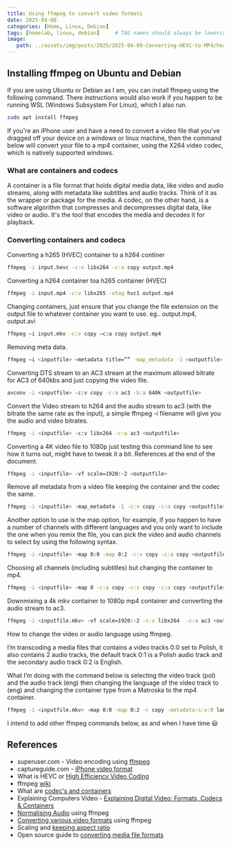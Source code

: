 ```yaml
---
title: Using ffmpeg to convert video formats
date: 2025-04-08
categories: [Home, Linux, Debian]
tags: [homelab, linux, debian]     # TAG names should always be lowercase
image:
   path: ../assets/img/posts/2025/2025-04-09-Converting-HEVC-to-MP4/header.webp
---
```


## Installing ffmpeg on Ubuntu and Debian

If you are using Ubuntu or Debian as I am, you can install ffmpeg using the following command. There instructions would also work if you happen to be running WSL (Windows Subsystem For Linux), which I also run.

```bash
sudo apt install ffmpeg
```

If you're an iPhone user and have a need to convert a video file that you've dragged off your device on a windows or linux machine, then the command below will convert your file to a mp4 container, using the X264 video codec, which is natively supported windows.

### What are containers and codecs

A container is a file format that holds digital media data, like video and audio streams, along with metadata like subtitles and audio tracks. Think of it as the wrapper or package for the media. A codec, on the other hand, is a software algorithm that compresses and decompresses digital data, like video or audio. It's the tool that encodes the media and decodes it for playback.

### Converting containers and codecs

Converting a h265 (HVEC) container to a h264 continer

```bash
ffmpeg -i input.hevc -c:v libx264 -c:a copy output.mp4
```

Converting a h264 container toa h265 container (HVEC)

```bash
ffmpeg -i input.mp4 -c:v libx265 -vtag hvc1 output.mp4
```

Changing containers, just ensure that you change the file extension on the output file to whatever container you want to use. eg.. output.mp4, output.avi

```bash
ffmpeg –i input.mkv -c:v copy –c:a copy output.mp4
```

Removing meta data.

```bash
ffmpeg –i <inputfile> –metadata title=”” -map_metadata -1 <outputfile>
```

Converting DTS stream to an AC3 stream at the maximum allowed bitrate for AC3 of 640kbs and just copying the video file.

```bash
avconv -i <inputfile> -c:v copy -c:a ac3 -b:a 640k <outputfile>
```

Convert the Video stream to h264 and the audio stream to ac3 (with the bitrate the same rate as the input), a simple ffmpeg -i filename will give you the audio and video bitrates.

```bash
ffmpeg -i <inputfile> -c:v libx264 -c:a ac3 <outputfile>
```

Converting a 4K video file to 1080p just testing this command line to see how it turns out, might have to tweak it a bit. References at the end of the document.

```bash
ffmpeg -i <inputfile> -vf scale=1920:-2 <outputfile>
```

Remove all metadata from a video file keeping the container and the codec the same.

```bash
ffmpeg -i <inputfile> -map_metadata -1 -c:v copy -c:a copy <outputfile>
```

Another option to use is the map option, for example, if you happen to have a number of channels with different languages and you only want to include the one when you remix the file, you can pick the video and audio channels to select by using the following syntax.

```bash
ffmpeg -i <inputfile> -map 0:0 -map 0:2 -c:v copy -c:a copy <outputfile>
```

Choosing  all channels (including subtitles) but changing the container to mp4.

```bash
ffmpeg -i <inputfile> -map 0 -c:a copy -c:s copy -c:a copy <outputfile> 
```

Downmixing a 4k mkv container to 1080p mp4 container and converting the audio stream to ac3.

```bash
ffmpeg -i <inputfile.mkv> -vf scale=1920:-2 -c:v libx264  -c:a ac3 <outputfile.mp4>
```

How to change the video or audio language using ffmpeg.

I’m transcoding a media files that contains a video tracks 0:0 set to Polish, it also contains 2 audio tracks, the default track 0:1 is a Polish audio track and the secondary audio track 0:2 is English.

What I’m doing with the command below is selecting the video track (pol) and the audio track (eng) then changing the language of the video track to (eng) and changing the container type from a Matroska to the mp4 container.

```bash
ffmpeg -i <inputfile.mkv> -map 0:0 -map 0:2 -c copy -metadata:s:v:0 language=eng <outputfile.mp4>
```

I intend to add other ffmpeg commands below, as and when I have time 😃

## References

* superuser.com - Video encoding using [ffmpeg](https://superuser.com/questions/785528/how-to-generate-an-mp4-with-h-265-codec-using-ffmpeg)
* captureguide.com - [iPhone video format](https://www.captureguide.com/iphone-video-format/)
* What is HEVC or [High Efficiency Video Coding](https://en.wikipedia.org/wiki/High_Efficiency_Video_Coding)
* ffmpeg [wiki](https://trac.ffmpeg.org/wiki)
* What are [codec's and containers](https://www.dacast.com/blog/codec-vs-container/)
* Explaining Computers Video - [Explaining Digital Video: Formats, Codecs & Containers](https://www.youtube.com/watch?v=-4NXxY4maYc)
* [Normalising Audio](https://superuser.com/questions/323119/how-can-i-normalize-audio-using-ffmpeg) using ffmpeg
* [Converting various video formats](https://bytescout.com/blog/2016/12/ffmpeg-command-lines-convert-various-video-formats.html) using ffmpeg
* Scaling and [keeping aspect ratio](https://trac.ffmpeg.org/wiki/Scaling)
* Open source guide to [converting media file formats](https://opensource.com/article/17/6/ffmpeg-convert-media-file-formats)
